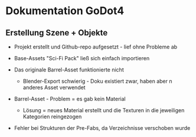 # Dokumentation GoDot4

## Erstellung Szene + Objekte
- Projekt erstellt und Github-repo aufgesetzt - lief ohne Probleme ab
- Base-Assets "Sci-Fi Pack" ließ sich einfach importieren
- Das originale Barrel-Asset funktionierte nicht
  - Blender-Export schwierig - Doku existiert zwar, haben aber n anderes Asset verwendet
- Barrel-Asset - Problem = es gab kein Material
  - Lösung = neues Material erstellt und die Texturen in die jeweiligen Kategorien reingezogen


- Fehler bei Strukturen der Pre-Fabs, da Verzeichnisse verschoben wurde
